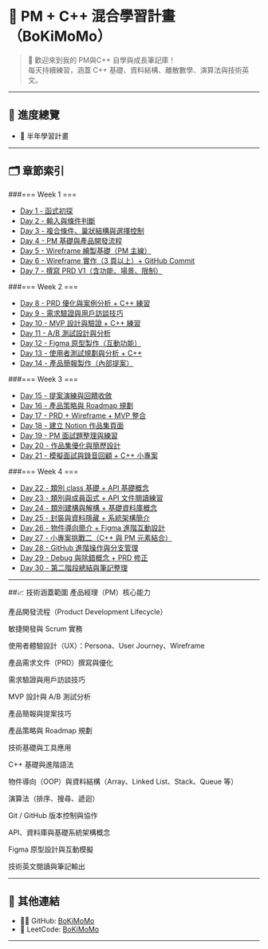 
# 📘 PM + C++ 混合學習計畫（BoKiMoMo）

> 🚀 歡迎來到我的 PM與C++ 自學與成長筆記庫！  
> 每天持續練習，涵蓋 C++ 基礎、資料結構、離散數學、演算法與技術英文。

---

## 📅 進度總覽

- 🎯 半年學習計畫

---

## 🗂️ 章節索引

###=== Week 1 ===
- [Day 1 - 函式初探](week01/Day01/README.md)
- [Day 2 - 輸入與條件判斷](week01/Day02/README.md)
- [Day 3 - 複合條件、巢狀結構與選擇控制](week01/Day03/README.md)
- [Day 4 - PM 基礎與產品開發流程](week01/Day04/README.md)
- [Day 5 - Wireframe 繪製基礎（PM 主線）](week01/Day05/README.md)
- [Day 6 - Wireframe 實作（3 頁以上）+ GitHub Commit](week01/Day06/README.md)
- [Day 7 - 撰寫 PRD V1（含功能、場景、限制）](week01/Day07/README.md)

###=== Week 2 ===
- [Day 8 - PRD 優化與案例分析 + C++ 練習](week02/Day08/README.md)
- [Day 9 - 需求驗證與用戶訪談技巧](week02/Day09/README.md)
- [Day 10 - MVP 設計與驗證 + C++ 練習](week02/Day10/README.md)
- [Day 11 - A/B 測試設計與分析](week02/Day11/README.md)
- [Day 12 - Figma 原型製作（互動功能）](week02/Day12/README.md)
- [Day 13 - 使用者測試規劃與分析 + C++](week02/Day13/README.md)
- [Day 14 - 產品簡報製作（內部提案）](week02/Day14/README.md)

###=== Week 3 ===
- [Day 15 - 提案演練與回饋收斂](week03/Day15/README.md)
- [Day 16 - 產品策略與 Roadmap 規劃](week03/Day16/README.md)
- [Day 17 - PRD + Wireframe + MVP 整合](week03/Day17/README.md)
- [Day 18 - 建立 Notion 作品集頁面](week03/Day18/README.md)
- [Day 19 - PM 面試題整理與練習](week03/Day19/README.md)
- [Day 20 - 作品集優化與簡歷設計](week03/Day20/README.md)
- [Day 21 - 模擬面試與錄音回顧 + C++ 小專案](week03/Day21/README.md)

###=== Week 4 ===
- [Day 22 - 類別 class 基礎 + API 基礎概念](week04/Day22/README.md)
- [Day 23 - 類別與成員函式 + API 文件閱讀練習](week04/Day23/README.md)
- [Day 24 - 類別建構與解構 + 基礎資料庫概念](week04/Day24/README.md)
- [Day 25 - 封裝與資料隱藏 + 系統架構簡介](week04/Day25/README.md)
- [Day 26 - 物件導向簡介 + Figma 進階互動設計](week04/Day26/README.md)
- [Day 27 - 小專案挑戰二（C++ 與 PM 元素結合）](week04/Day27/README.md)
- [Day 28 - GitHub 進階操作與分支管理](week04/Day28/README.md)
- [Day 29 - Debug 與除錯概念 + PRD 修正](week04/Day29/README.md)
- [Day 30 - 第二階段總結與筆記整理](week04/Day30/README.md)

---

##📈 技術涵蓋範圍
產品經理（PM）核心能力

產品開發流程（Product Development Lifecycle）

敏捷開發與 Scrum 實務

使用者體驗設計（UX）：Persona、User Journey、Wireframe

產品需求文件（PRD）撰寫與優化

需求驗證與用戶訪談技巧

MVP 設計與 A/B 測試分析

產品簡報與提案技巧

產品策略與 Roadmap 規劃

技術基礎與工具應用

C++ 基礎與進階語法

物件導向（OOP）與資料結構（Array、Linked List、Stack、Queue 等）

演算法（排序、搜尋、遞迴）

Git / GitHub 版本控制與協作

API、資料庫與基礎系統架構概念

Figma 原型設計與互動模擬

技術英文閱讀與筆記輸出

---

## 📎 其他連結

- 🧑‍💻 GitHub: [BoKiMoMo](https://github.com/BoKiMoMo)
- 🧠 LeetCode: [BoKiMoMo](https://leetcode.com/BoKiMoMo)

---
